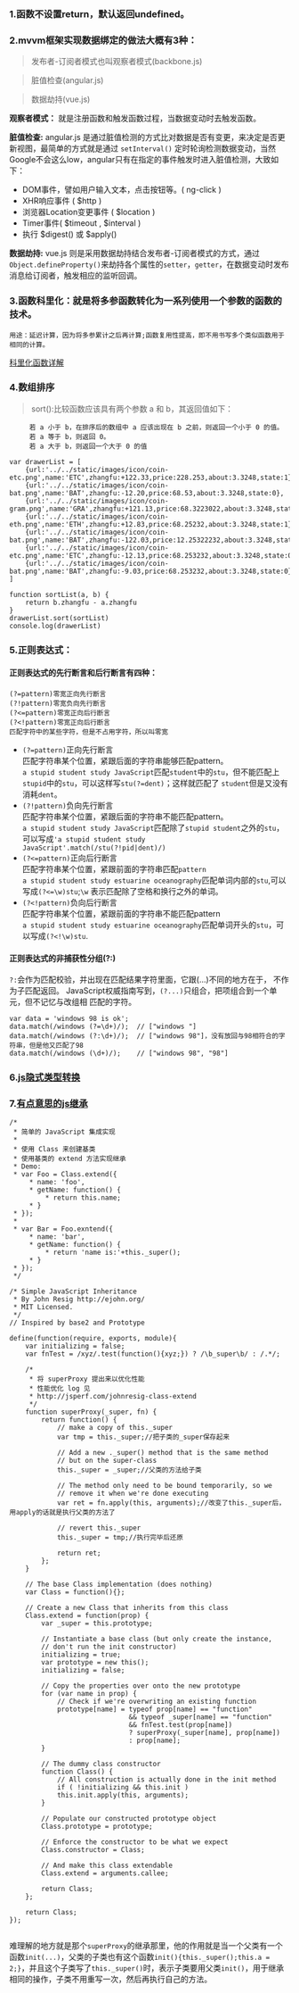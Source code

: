 ### 1.函数不设置return，默认返回undefined。

### 2.mvvm框架实现数据绑定的做法大概有3种：
>发布者-订阅者模式也叫观察者模式(backbone.js)

>脏值检查(angular.js)

>数据劫持(vue.js)

**观察者模式：** 就是注册函数和触发函数过程，当数据变动时去触发函数。


**脏值检查:** angular.js 是通过脏值检测的方式比对数据是否有变更，来决定是否更新视图，最简单的方式就是通过 `setInterval()` 定时轮询检测数据变动，当然Google不会这么low，angular只有在指定的事件触发时进入脏值检测，大致如下：

- DOM事件，譬如用户输入文本，点击按钮等。( ng-click ) 
- XHR响应事件 ( $http ) 
- 浏览器Location变更事件 ( $location ) 
- Timer事件( $timeout , $interval ) 
- 执行 $digest() 或 $apply()

**数据劫持:** vue.js 则是采用数据劫持结合发布者-订阅者模式的方式，通过`Object.defineProperty()`来劫持各个属性的`setter`，`getter`，在数据变动时发布消息给订阅者，触发相应的监听回调。
    
### 3.函数科里化：就是将多参函数转化为一系列使用一个参数的函数的技术。
    用途：延迟计算，因为将多参累计之后再计算;函数复用性提高，即不用书写多个类似函数用于相同的计算。
    
   [科里化函数详解](https://github.com/mqyqingfeng/Blog/issues/42)
### 4.数组排序  
> sort():比较函数应该具有两个参数 a 和 b，其返回值如下：
         
         若 a 小于 b，在排序后的数组中 a 应该出现在 b 之前，则返回一个小于 0 的值。
         若 a 等于 b，则返回 0。
         若 a 大于 b，则返回一个大于 0 的值  
```angular2html
var drawerList = [
    {url:'../../static/images/icon/coin-etc.png',name:'ETC',zhangfu:+122.33,price:228.253,about:3.3248,state:1},
    {url:'../../static/images/icon/coin-bat.png',name:'BAT',zhangfu:-12.20,price:68.53,about:3.3248,state:0},
    {url:'../../static/images/icon/coin-gram.png',name:'GRA',zhangfu:+121.13,price:68.3223022,about:3.3248,state:1},
    {url:'../../static/images/icon/coin-eth.png',name:'ETH',zhangfu:+12.83,price:68.25232,about:3.3248,state:1},
    {url:'../../static/images/icon/coin-bat.png',name:'BAT',zhangfu:-122.03,price:12.25322232,about:3.3248,state:0},
    {url:'../../static/images/icon/coin-etc.png',name:'ETC',zhangfu:-12.13,price:68.253232,about:3.3248,state:0},
    {url:'../../static/images/icon/coin-bat.png',name:'BAT',zhangfu:-9.03,price:68.253232,about:3.3248,state:0},
]

function sortList(a, b) {
    return b.zhangfu - a.zhangfu
}
drawerList.sort(sortList)
console.log(drawerList)
```
### 5.正则表达式：  
#### 正则表达式的先行断言和后行断言有四种：  
```
(?=pattern)零宽正向先行断言
(?!pattern)零宽负向先行断言
(?<=pattern)零宽正向后行断言
(?<!pattern)零宽正向后行断言
匹配字符中的某些字符，但是不占用字符，所以叫零宽
```  
- `(?=pattern)`正向先行断言  
匹配字符串某个位置，紧跟后面的字符串能够匹配pattern。  
`a stupid student study JavaScript`匹配`student`中的`stu`，但不能匹配上`stupid`中的`stu`，可以这样写`stu(?=dent)`；这样就匹配了
`student`但是又没有消耗`dent`。
- `(?!pattern)`负向先行断言  
匹配字符串某个位置，紧跟后面的字符串不能匹配pattern。  
`a stupid student study JavaScript`匹配除了`stupid student`之外的`stu`，可以写成`'a stupid student study JavaScript'.match(/stu(?!pid|dent)/)
`
- `(?<=pattern)`正向后行断言  
匹配字符串某个位置，紧跟前面的字符串匹配`pattern`  
`a stupid student study estuarine oceanography`匹配单词内部的`stu`,可以写成`(?<=\w)stu`;`\w`
表示匹配除了空格和换行之外的单词。
- `(?<!pattern)`负向后行断言  
匹配字符串某个位置，紧跟前面的字符串不能匹配pattern  
`a stupid student study estuarine oceanography`匹配单词开头的`stu`，可以写成`(?<!\w)stu`.
#### 正则表达式的非捕获性分组(?:)
`?:`会作为匹配校验，并出现在匹配结果字符里面，它跟(...)不同的地方在于，
不作为子匹配返回。
JavaScript权威指南写到，`(?...)`只组合，把项组合到一个单元，但不记忆与改组相
匹配的字符。
```angular2html
var data = 'windows 98 is ok';
data.match(/windows (?=\d+)/);  // ["windows "]
data.match(/windows (?:\d+)/);  // ["windows 98"]，没有放回与98相符合的字符串，但是他又匹配了98
data.match(/windows (\d+)/);    // ["windows 98", "98"]
```

### 6.[js隐式类型转换](https://github.com/jawil/blog/issues/5)

### 7.[有点意思的js继承](https://www.cnblogs.com/Watcher/p/3925036.html)
```
/*
 * 简单的 JavaScript 集成实现
 *
 * 使用 Class 来创建基类
 * 使用基类的 extend 方法实现继承
 * Demo:
 * var Foo = Class.extend({
     * name: 'foo',
     * getName: function() {
         * return this.name;
     * }
 * });
 *
 * var Bar = Foo.exntend({
     * name: 'bar',
     * getName: function() {
         * return 'name is:'+this._super();
     * }
 * });
 */

/* Simple JavaScript Inheritance
 * By John Resig http://ejohn.org/
 * MIT Licensed.
 */
// Inspired by base2 and Prototype

define(function(require, exports, module){
    var initializing = false;
    var fnTest = /xyz/.test(function(){xyz;}) ? /\b_super\b/ : /.*/;

    /*
     * 将 superProxy 提出来以优化性能
     * 性能优化 log 见
     * http://jsperf.com/johnresig-class-extend
     */
    function superProxy(_super, fn) {
        return function() {
            // make a copy of this._super
            var tmp = this._super;//把子类的_super保存起来

            // Add a new ._super() method that is the same method
            // but on the super-class
            this._super = _super;//父类的方法给子类

            // The method only need to be bound temporarily, so we
            // remove it when we're done executing
            var ret = fn.apply(this, arguments);//改变了this._super后，用apply的话就是执行父类的方法了        

            // revert this._super
            this._super = tmp;//执行完毕后还原

            return ret;
        };
    }

    // The base Class implementation (does nothing)
    var Class = function(){};

    // Create a new Class that inherits from this class
    Class.extend = function(prop) {
        var _super = this.prototype;

        // Instantiate a base class (but only create the instance,
        // don't run the init constructor)
        initializing = true;
        var prototype = new this();
        initializing = false;

        // Copy the properties over onto the new prototype
        for (var name in prop) {
            // Check if we're overwriting an existing function
            prototype[name] = typeof prop[name] == "function" 
                              && typeof _super[name] == "function" 
                              && fnTest.test(prop[name]) 
                              ? superProxy(_super[name], prop[name]) 
                              : prop[name];
        }

        // The dummy class constructor
        function Class() {
            // All construction is actually done in the init method
            if ( !initializing && this.init )
            this.init.apply(this, arguments);
        }
        
        // Populate our constructed prototype object
        Class.prototype = prototype;

        // Enforce the constructor to be what we expect
        Class.constructor = Class;

        // And make this class extendable
        Class.extend = arguments.callee;

        return Class;
    };

    return Class;
});


```
难理解的地方就是那个`superProxy`的继承那里，他的作用就是当一个父类有一个函数`init(...)`，父类的子类也有这个函数`init(){this._super();this.a = 2;}`，并且这个子类写了`this._super()`时，表示子类要用父类`init()`，用于继承相同的操作，子类不用重写一次，然后再执行自己的方法。